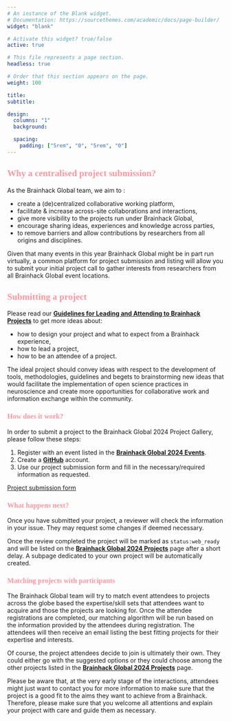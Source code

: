 ```yaml
---
# An instance of the Blank widget.
# Documentation: https://sourcethemes.com/academic/docs/page-builder/
widget: "blank"

# Activate this widget? true/false
active: true

# This file represents a page section.
headless: true

# Order that this section appears on the page.
weight: 100

title:
subtitle:

design:
  columns: "1"
  background:

  spacing:
    padding: ["5rem", "0", "5rem", "0"]
---
```


<link rel="stylesheet" type="text/css" href="//fonts.googleapis.com/css?family=Pacifico" />

<h2 style="font-family:'Pacifico'; color:#fe97a0">
   Why a centralised project submission?
</h2>

As the Brainhack Global team, we aim to :

- create a (de)centralized collaborative working platform,
- facilitate & increase across-site collaborations and interactions,
- give more visibility to the projects run under Brainhack Global,
- encourage sharing ideas, experiences and knowledge across parties,
- to remove barriers and allow contributions by researchers from all origins and
  disciplines.

Given that many events in this year Brainhack Global might be in part run
virtually, a common platform for project submission and listing will allow you
to submit your initial project call to gather interests from researchers from
all Brainhack Global event locations.

<h2 style="font-family:'Pacifico'; color:#fe97a0">
   Submitting a project
</h2>

Please read our
**[Guidelines for Leading and Attending to Brainhack Projects](https://github.com/brainhackorg/bhg-event-materials/blob/master/docs/leading_and_attending_to_brainhack_projects.md)**
to get more ideas about:

- how to design your project and what to expect from a Brainhack experience,
- how to lead a project,
- how to be an attendee of a project.

The ideal project should convey ideas with respect to the development of tools,
methodologies, guidelines and begets to brainstorming new ideas that would
facilitate the implementation of open science practices in neuroscience and
create more opportunities for collaborative work and information exchange within
the community.

<h3 style="font-family:'Pacifico'; color:#fe97a0">
   How does it work?
</h3>

In order to submit a project to the Brainhack Global 2024 Project Gallery,
please follow these steps:

1. Register with an event listed in the
   **[Brainhack Global 2024 Events](https://brainhack.org/global2024/events/)**.
1. Create a **[GitHub](http://github.com/)** account.
1. Use our project submission form and fill in the necessary/required
information as requested.
<p class="text-center">
  <a  href="https://github.com/brainhackorg/global2024/issues/new?assignees=&labels=project&template=project-submission-template.yml"
      target="_blank"
      class="btn btn-light mx-auto p-3 font-weight-bold">
      Project submission form
  </a>
</p>

<h3 style="font-family:'Pacifico'; color:#fe97a0">
   What happens next?
</h3>

Once you have submitted your project, a reviewer will check the information in
your issue. They may request some changes if deemed necessary.

Once the review completed the project will be marked as `status:web_ready` and
will be listed on the
**[Brainhack Global 2024 Projects](https://brainhack.org/global2024/projects/)**
page after a short delay. A subpage dedicated to your own project will be
automatically created.

<h3 style="font-family:'Pacifico'; color:#fe97a0">
   Matching projects with participants
</h3>

The Brainhack Global team will try to match event attendees to projects across
the globe based the expertise/skill sets that attendees want to acquire and
those the projects are looking for. Once the attendee registrations are
completed, our matching algorithm will be run based on the information provided
by the attendees during registration. The attendees will then receive an email
listing the best fitting projects for their expertise and interests.

Of course, the project attendees decide to join is ultimately their own. They
could either go with the suggested options or they could choose among the other
projects listed in the
**[Brainhack Global 2024 Projects](https://brainhack.org/global2024/projects/)**
page.

Please be aware that, at the very early stage of the interactions, attendees
might just want to contact you for more information to make sure that the
project is a good fit to the aims they want to achieve from a Brainhack.
Therefore, please make sure that you welcome all attentions and explain your
project with care and guide them as necessary.
